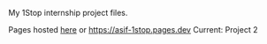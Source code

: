 My 1Stop internship project files.

Pages hosted [here](window.open("https://asif-1stop.pages.dev/")) or https://asif-1stop.pages.dev
Current: Project 2
